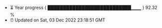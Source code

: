 - ⏳ Year progress { ███████████████████████████▁▁▁ } 92.32 %
- ⏰ Updated on Sat, 03 Dec 2022 23:18:51 GMT


